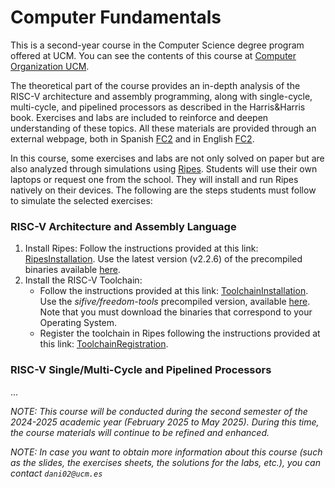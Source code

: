 # Computer Fundamentals

This is a second-year course in the Computer Science degree program offered at UCM. You can see the contents of this course at [Computer Organization UCM](http://web.fdi.ucm.es/UCMFiles/pdf/FICHAS_DOCENTES/2024/8704.pdf).

The theoretical part of the course provides an in-depth analysis of the RISC-V architecture and assembly programming, along with single-cycle, multi-cycle, and pipelined processors as described in the Harris&Harris book. Exercises and labs are included to reinforce and deepen understanding of these topics. All these materials are provided through an external webpage, both in Spanish [FC2](https://www.fdi.ucm.es/profesor/mendias/FC2/FC2.html) and in English [FC2](https://www.fdi.ucm.es/profesor/mendias/FC2/FC2-en.html).

In this course, some exercises and labs are not only solved on paper but are also analyzed through simulations using [Ripes](https://github.com/mortbopet/Ripes). Students will use their own laptops or request one from the school. They will install and run Ripes natively on their devices. The following are the steps students must follow to simulate the selected exercises:

### RISC-V Architecture and Assembly Language

1. Install Ripes: Follow the instructions provided at this link: [RipesInstallation](https://github.com/mortbopet/Ripes?tab=readme-ov-file#downloading--installation). Use the latest version (v2.2.6) of the precompiled binaries available [here](https://github.com/mortbopet/Ripes/releases).
2. Install the RISC-V Toolchain:
    - Follow the instructions provided at this link: [ToolchainInstallation](https://github.com/mortbopet/Ripes/blob/master/docs/c_programming.md#toolchain). Use the *sifive/freedom-tools* precompiled version, available [here](https://github.com/sifive/freedom-tools/releases/tag/v2020.04.0-Toolchain.Only). Note that you must download the binaries that correspond to your Operating System.
    - Register the toolchain in Ripes following the instructions provided at this link: [ToolchainRegistration](https://github.com/mortbopet/Ripes/blob/master/docs/c_programming.md#toolchain-registration).

      

### RISC-V Single/Multi-Cycle and Pipelined Processors

...


*NOTE: This course will be conducted during the second semester of the 2024-2025 academic year (February 2025 to May 2025). During this time, the course materials will continue to be refined and enhanced.*

*NOTE: In case you want to obtain more information about this course (such as the slides, the exercises sheets, the solutions for the labs, etc.), you can contact ```dani02@ucm.es```*
